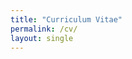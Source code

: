 ```yaml
---
title: "Curriculum Vitae"
permalink: /cv/
layout: single
---
```


<!-- Last updated: December, 2021

<!-- [CV_JuyeonCho.pdf](https://github.com/juyeoncho/juyeoncho.github.io/files/7930559/CV_JuyeonCho.pdf)
